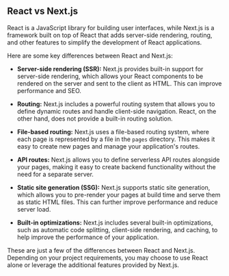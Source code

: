 ## React vs Next.js

React is a JavaScript library for building user interfaces, while Next.js is a framework built on top of React that adds server-side rendering, routing, and other features to simplify the development of React applications.

Here are some key differences between React and Next.js:

- **Server-side rendering (SSR):** Next.js provides built-in support for server-side rendering, which allows your React components to be rendered on the server and sent to the client as HTML. This can improve performance and SEO.

- **Routing:** Next.js includes a powerful routing system that allows you to define dynamic routes and handle client-side navigation. React, on the other hand, does not provide a built-in routing solution.

- **File-based routing:** Next.js uses a file-based routing system, where each page is represented by a file in the `pages` directory. This makes it easy to create new pages and manage your application's routes.

- **API routes:** Next.js allows you to define serverless API routes alongside your pages, making it easy to create backend functionality without the need for a separate server.

- **Static site generation (SSG):** Next.js supports static site generation, which allows you to pre-render your pages at build time and serve them as static HTML files. This can further improve performance and reduce server load.

- **Built-in optimizations:** Next.js includes several built-in optimizations, such as automatic code splitting, client-side rendering, and caching, to help improve the performance of your application.

These are just a few of the differences between React and Next.js. Depending on your project requirements, you may choose to use React alone or leverage the additional features provided by Next.js.